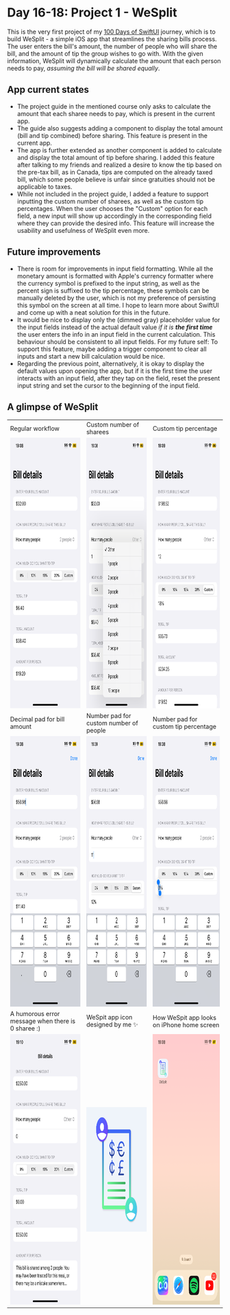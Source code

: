 # Day 16-18: Project 1 - WeSplit

This is the very first project of my [100 Days of SwiftUI](https://www.hackingwithswift.com/100/swiftui) journey, which is to build WeSplit - a simple iOS app that streamlines the sharing bills process. The user enters the bill's amount, the number of people who will share the bill, and the amount of tip the group wishes to go with. With the given information, WeSplit will dynamically calculate the amount that each person needs to pay, _assuming the bill will be shared equally_.

## App current states
- The project guide in the mentioned course only asks to calculate the amount that each sharee needs to pay, which is present in the current app.
- The guide also suggests adding a component to display the total amount (bill and tip combined) before sharing. This feature is present in the current app.
- The app is further extended as another component is added to calculate and display the total amount of tip before sharing. I added this feature after talking to my friends and realized a desire to know the tip based on the pre-tax bill, as in Canada, tips are computed on the already taxed bill, which some people believe is unfair since gratuities should not be applicable to taxes.
- While not included in the project guide, I added a feature to support inputting the custom number of sharees, as well as the custom tip percentages. When the user chooses the "Custom" option for each field, a new input will show up accordingly in the corresponding field where they can provide the desired info. This feature will increase the usability and usefulness of WeSplit even more.

## Future improvements
- There is room for improvements in input field formatting. While all the monetary amount is formatted with Apple's currency formatter where the currency symbol is prefixed to the input string, as well as the percent sign is suffixed to the tip percentage, these symbols can be manually deleted by the user, which is not my preference of persisting this symbol on the screen at all time. I hope to learn more about SwiftUI and come up with a neat solution for this in the future.
- It would be nice to display only the (dimmed gray) placeholder value for the input fields instead of the actual default value _if it is **the first time**_ the user enters the info in an input field in the current calculation. This behaviour should be consistent to all input fields. For my future self: To support this feature, maybe adding a trigger component to clear all inputs and start a new bill calculation would be nice.
- Regarding the previous point, alternatively, it is okay to display the default values upon opening the app, but if it is the first time the user interacts with an input field, after they tap on the field, reset the present input string and set the cursor to the beginning of the input field.  

## A glimpse of WeSplit
<table>
  <tr>
    <td>Regular workflow</td>
    <td>Custom number of sharees</td>
    <td>Custom tip percentage</td>
  </tr>
  <tr>
    <td><img src="screenshots/wesplit-screen-1.PNG" width=290 height=630></td>
    <td><img src="screenshots/wesplit-screen-2.PNG" width=290 height=630></td>
    <td><img src="screenshots/wesplit-screen-3.PNG" width=290 height=630></td>
  </tr>
  <tr>
    <td>Decimal pad for bill amount</td>
    <td>Number pad for custom number of people</td>
    <td>Number pad for custom tip percentage</td>
  </tr>
  <tr>
    <td><img src="screenshots/wesplit-screen-5.PNG" width=290 height=630></td>
    <td><img src="screenshots/wesplit-screen-7.PNG" width=290 height=630></td>
    <td><img src="screenshots/wesplit-screen-6.PNG" width=290 height=630></td>
  </tr>
  <tr>
    <td>A humorous error message when there is 0 sharee :)</td>
    <td>WeSpit app icon designed by me ✨</td>
    <td>How WeSpit app looks on iPhone home screen</td>
  </tr>
  <tr>
    <td><img src="screenshots/wesplit-screen-4.PNG" width=290 height=630></td>
    <td><img src="screenshots/WeSplit.png" width=290 height=290></td>
    <td><img src="screenshots/wesplit-screen-8.PNG" width=290 height=630></td>
  </tr>
 </table>
